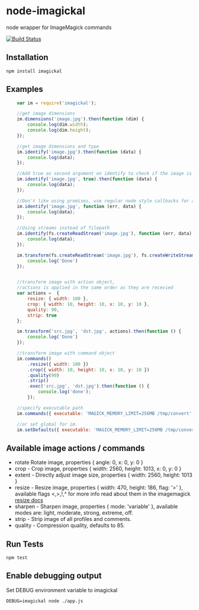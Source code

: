 # node-imagickal

node wrapper for ImageMagick commands

[![Build Status](https://secure.travis-ci.org/martinj/node-imagickal.png)](http://travis-ci.org/martinj/node-imagickal)

## Installation

	npm install imagickal

## Examples

```javascript
	var im = require('imagickal');

	//get image dimensions
	im.dimensions('image.jpg').then(function (dim) {
		console.log(dim.width);
		console.log(dim.height);
	});

	//get image dimensions and type
	im.identify('image.jpg').then(function (data) {
		console.log(data);
	});

	//Add true as second argument on identify to check if the image is corrupt.
	im.identify('image.jpg', true).then(function (data) {
		console.log(data);
	});

	//Don't like using promises, use regular node style callbacks for all functions that returns promises.
	im.identify('image.jpg', function (err, data) {
		console.log(data);
	});

	//Using streams instead of filepath
	im.identify(fs.createReadStream('image.jpg'), function (err, data) {
		console.log(data);
	});

	im.transform(fs.createReadStream('image.jpg'), fs.createWriteStream('out.jpg', {encoding: 'binary'}), {strip: true}).then(function () {
		console.log('Done')
	});


	//transform image with action object,
	//actions is applied in the same order as they are recevied
	var actions =  {
		resize: { width: 100 },
		crop: { width: 10, height: 10, x: 10, y: 10 },
		quality: 90,
		strip: true
	};

	im.transform('src.jpg', 'dst.jpg', actions).then(function () {
		console.log('Done')
	});

	//transform image with command object
	im.commands()
		.resize({ width: 100 })
		.crop({ width: 10, height: 10, x: 10, y: 10 })
		.quality(90)
		.strip()
		.exec('src.jpg', 'dst.jpg').then(function () {
			console.log('done');
		});

	//specify executable path
	im.commands({ executable: 'MAGICK_MEMORY_LIMIT=256MB /tmp/convert' }).exec('src.jpg', 'dst.png');

	//or set global for im.
	im.setDefaults({ executable: 'MAGICK_MEMORY_LIMIT=256MB /tmp/convert' });
```

## Available image actions / commands

- rotate Rotate image, properties { angle: 0, x: 0, y: 0 }
- crop - Crop image, properties { width: 2560, height: 1013, x: 0, y: 0 }
- extent - Directly adjust image size, properties { width: 2560, height: 1013 }
- resize - Resize image, properties { width: 470, height: 186, flag: '>' }, available flags <,>,!,^ for more info read about them in the imagemagick [resize docs](http://www.imagemagick.org/Usage/resize/#noaspect)
- sharpen - Sharpen image, properties { mode: 'variable' }, available modes are: light, moderate, strong, extreme, off.
- strip - Strip image of all profiles and comments.
- quality - Compression quality, defaults to 85.

## Run Tests

	npm test

## Enable debugging output

Set DEBUG environment variable to imagickal

	DEBUG=imagickal node ./app.js
